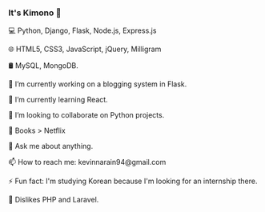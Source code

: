 ### It's Kimono 👋

💻  Python, Django, Flask, Node.js, Express.js
<p>
🌐  HTML5, CSS3, JavaScript, jQuery, Milligram
<p>
🛢   MySQL, MongoDB.
<p>
🔭 I’m currently working on a blogging system in Flask.
<p>
🌱 I’m currently learning React.
<p>
👯 I’m looking to collaborate on Python projects.
<p>
🤔 Books > Netflix
<p>
💬 Ask me about anything.
<p>
📫 How to reach me: kevinnarain94@gmail.com
<p>
⚡ Fun fact: I'm studying Korean because I'm looking for an internship there.
<p>
🤢 Dislikes PHP and Laravel.
